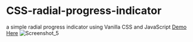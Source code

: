 # CSS-radial-progress-indicator
a simple radial progress indicator using Vanilla CSS and JavaScript
[Demo Here](https://giannisgialamas.github.io/CSS-radial-progress-indicator/)
![Screenshot_5](https://user-images.githubusercontent.com/68366048/112049735-b1b8e700-8b58-11eb-9c07-2007ce207333.png)
